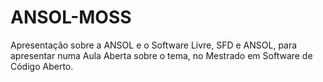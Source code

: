# ANSOL-MOSS
Apresentação sobre a ANSOL e o Software Livre, SFD e ANSOL, para apresentar
numa Aula Aberta sobre o tema, no Mestrado em Software de Código Aberto.

